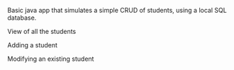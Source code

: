 Basic java app that simulates a simple CRUD of students, using a local SQL database.

View of all the students
[](https://github.com/rodrikraus/Spring-Students/blob/main/src/main/resources/screenshots/screen1.png)

Adding a student
[](https://github.com/rodrikraus/Spring-Students/blob/main/src/main/resources/screenshots/screen2.png)

Modifying an existing student
[](https://github.com/rodrikraus/Spring-Students/blob/main/src/main/resources/screenshots/screen3.png)
